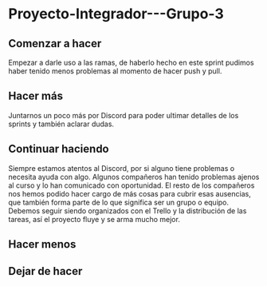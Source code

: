 # Proyecto-Integrador---Grupo-3

## Comenzar a hacer
Empezar a darle uso a las ramas, de haberlo hecho en este sprint pudimos haber tenido menos problemas al momento de hacer push y pull.

## Hacer más
Juntarnos un poco más por Discord para poder ultimar detalles de los sprints y también aclarar dudas.

## Continuar haciendo
Siempre estamos atentos al Discord, por si alguno tiene problemas o necesita ayuda con algo. Algunos compañeros han tenido problemas ajenos al curso y lo han comunicado con oportunidad. El resto de los compañeros nos hemos podido hacer cargo de más cosas para cubrir esas ausencias, que también forma parte de lo que significa ser un grupo o equipo. Debemos seguir siendo organizados con el Trello y la distribución de las tareas, así el proyecto fluye y se arma mucho mejor.

## Hacer menos


## Dejar de hacer
